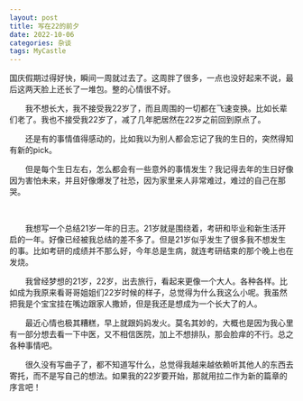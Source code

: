 ```yaml
---
layout: post
title: 写在22的前夕
date: 2022-10-06
categories: 杂谈
tags: MyCastle
---
```




国庆假期过得好快，瞬间一周就过去了。这周胖了很多，一点也没好起来不说，最后这两天脸上还长了一堆包。整的心情很不好。

  我不想长大，我不接受我22岁了，而且周围的一切都在飞速变换。比如长辈们老了。我也不接受我22岁了，减了几年肥居然在22岁之前回到原点了。

  还是有的事情值得感动的，比如我以为别人都会忘记了我的生日的，突然得知有新的pick。

  但是每个生日左右，怎么都会有一些意外的事情发生？我记得去年的生日好像因为害怕未来，并且好像爆发了社恐，因为家里来人非常难过，难过的自己在那哭。

  

  我想写一个总结21岁一年的日志。21岁就是围绕着，考研和毕业和新生活开启的一年。好像已经被我总结的差不多了。但是21岁似乎发生了很多我不想发生的事。比如考研的成绩并不那么好，今年总是生病，就连考研结束的那个晚上也在发烧。

  我曾经梦想的21岁，22岁，出去旅行，看起来更像一个大人。各种各样。比如成为我原来看哥哥姐姐们22岁时候的样子，总觉得为什么我这么小呢。我虽然把我是个宝宝挂在嘴边跟家人撒娇，但是我还是想成为一个长大了的人。

  最近心情也极其糟糕，早上就跟妈妈发火。莫名其妙的，大概也是因为我心里有一部分想去看一下中医，又不相信医院，加上不想排队，那会脸痒的不行。总之各种事情吧。

  很久没有写曲子了，都不知道写什么，总觉得我越来越依赖听其他人的东西去寄托，而不是写自己的想法。如果我的22岁要开始，那就用拉二作为新的篇章的序言吧！